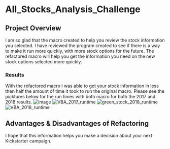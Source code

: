 # All_Stocks_Analysis_Challenge
## Project Overview
I am so glad that the macro created to help you review the stock information you selected.  I have reviewed the program created to see if there is a way to make it run more quickly, with more stock options for the future.  The refactored macro will help you get the information you need on the new stock options selected more quickly.  

### Results
With the refactored macro I was able to get your stock information in less then half the amount of time it took to run the original macro.  Please see the picktures below for the run times with both macro for both the 2017 and 2018 results.
![image](https://user-images.githubusercontent.com/84556072/123492693-760a3f00-d5d7-11eb-9762-02d8c55d3496.png) 
![VBA_2017_runtime](https://user-images.githubusercontent.com/84556072/123492867-faf55880-d5d7-11eb-9180-223c135e3725.png)
![green_stock_2018_runtime](https://user-images.githubusercontent.com/84556072/123492878-03e62a00-d5d8-11eb-9530-4104ba892363.png)
![VBA_2018_runtime](https://user-images.githubusercontent.com/84556072/123492888-09dc0b00-d5d8-11eb-8bd1-3f3b60e9d333.png)



  



## Advantages & Disadvantages of Refactoring





I hope that this information helps you make a decision about your next Kickstarter campaign.
